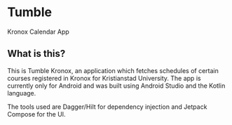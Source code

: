 # Tumble
Kronox Calendar App


## What is this?

This is Tumble Kronox, an application which fetches schedules of certain courses registered in Kronox for Kristianstad University.
The app is currently only for Android and was built using Android Studio and the Kotlin language. 

The tools used are Dagger/Hilt for dependency injection and Jetpack Compose for the UI.
